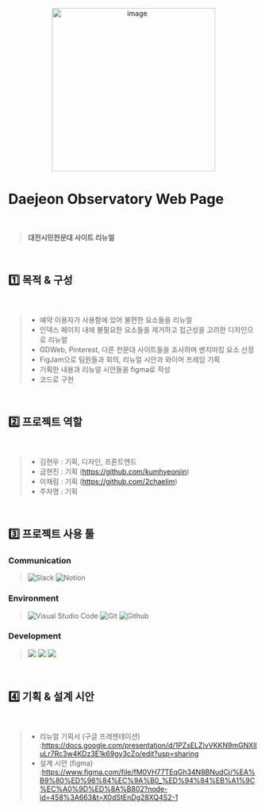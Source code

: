 <div align="center">
<img width="329" alt="image" src="https://user-images.githubusercontent.com/119498531/226822221-8d53174b-aca7-4ea6-8275-9141c6517345.png">
</div>

# Daejeon Observatory Web Page
<br>

> **대전시민천문대 사이트 리뉴얼**
<br>

## 1️⃣ 목적 & 구성
<br>

> - 예약 이용자가 사용함에 있어 불편한 요소들을 리뉴얼
> - 인덱스 페이지 내에 불필요한 요소들을 제거하고 접근성을 고려한 디자인으로 리뉴얼
> - GDWeb, Pinterest, 다른 천문대 사이트들을 조사하며 벤치마킹 요소 선정
> - FigJam으로 팀원들과 회의, 리뉴얼 시안과 와이어 프레임 기획
> - 기획한 내용과 리뉴얼 시안들을 figma로 작성
> - 코드로 구현
<br>

## 2️⃣ 프로젝트 역할
<br>

> - 김현우 : 기획, 디자인, 프론트엔드
> - 금현진 : 기획 (https://github.com/kumhyeonjin)
> - 이채림 : 기획 (https://github.com/2chaelim)
> - 주자명 : 기획 
> 
<br>

 ## 3️⃣ 프로젝트 사용 툴
 
 ### Communication
>![Slack](https://img.shields.io/badge/Slack-4A154B?style=for-the-badge&logo=Slack&logoColor=white)
>![Notion](https://img.shields.io/badge/Notion-000000?style=for-the-badge&logo=Notion&logoColor=white)
 
 ### Environment
>![Visual Studio Code](https://img.shields.io/badge/Visual%20Studio%20Code-007ACC?style=for-the-badge&logo=Visual%20Studio%20Code&logoColor=white)
>![Git](https://img.shields.io/badge/Git-F05032?style=for-the-badge&logo=Git&logoColor=white)
>![Github](https://img.shields.io/badge/GitHub-181717?style=for-the-badge&logo=GitHub&logoColor=white)             


### Development

> <img src="https://img.shields.io/badge/html-E34F26?style=for-the-badge&logo=html5&logoColor=white">
> <img src="https://img.shields.io/badge/css-1572B6?style=for-the-badge&logo=css3&logoColor=white">
> <img src="https://img.shields.io/badge/javascript-F7DF1E?style=for-the-badge&logo=javascript&logoColor=black">
<br>

## 4️⃣ 기획 & 설계 시안
<br>

> - 리뉴얼 기획서 (구글 프레젠테이션) :https://docs.google.com/presentation/d/1PZsELZlvVKKN9mGNXlIuLr7Rc3w4KDz3E1k69gy3cZo/edit?usp=sharing
> - 설계 시안 (figma) :https://www.figma.com/file/fM0VH77TEqGh34N8BNudCj/%EA%B9%80%ED%98%84%EC%9A%B0_%ED%94%84%EB%A1%9C%EC%A0%9D%ED%8A%B802?node-id=458%3A663&t=X0dStEnDg28XQ4S2-1
<br>


